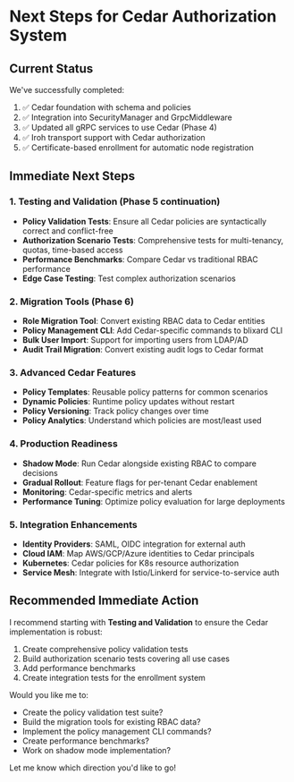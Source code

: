# Next Steps for Cedar Authorization System

## Current Status

We've successfully completed:
1. ✅ Cedar foundation with schema and policies
2. ✅ Integration into SecurityManager and GrpcMiddleware
3. ✅ Updated all gRPC services to use Cedar (Phase 4)
4. ✅ Iroh transport support with Cedar authorization
5. ✅ Certificate-based enrollment for automatic node registration

## Immediate Next Steps

### 1. Testing and Validation (Phase 5 continuation)
- **Policy Validation Tests**: Ensure all Cedar policies are syntactically correct and conflict-free
- **Authorization Scenario Tests**: Comprehensive tests for multi-tenancy, quotas, time-based access
- **Performance Benchmarks**: Compare Cedar vs traditional RBAC performance
- **Edge Case Testing**: Test complex authorization scenarios

### 2. Migration Tools (Phase 6)
- **Role Migration Tool**: Convert existing RBAC data to Cedar entities
- **Policy Management CLI**: Add Cedar-specific commands to blixard CLI
- **Bulk User Import**: Support for importing users from LDAP/AD
- **Audit Trail Migration**: Convert existing audit logs to Cedar format

### 3. Advanced Cedar Features
- **Policy Templates**: Reusable policy patterns for common scenarios
- **Dynamic Policies**: Runtime policy updates without restart
- **Policy Versioning**: Track policy changes over time
- **Policy Analytics**: Understand which policies are most/least used

### 4. Production Readiness
- **Shadow Mode**: Run Cedar alongside existing RBAC to compare decisions
- **Gradual Rollout**: Feature flags for per-tenant Cedar enablement
- **Monitoring**: Cedar-specific metrics and alerts
- **Performance Tuning**: Optimize policy evaluation for large deployments

### 5. Integration Enhancements
- **Identity Providers**: SAML, OIDC integration for external auth
- **Cloud IAM**: Map AWS/GCP/Azure identities to Cedar principals
- **Kubernetes**: Cedar policies for K8s resource authorization
- **Service Mesh**: Integrate with Istio/Linkerd for service-to-service auth

## Recommended Immediate Action

I recommend starting with **Testing and Validation** to ensure the Cedar implementation is robust:

1. Create comprehensive policy validation tests
2. Build authorization scenario tests covering all use cases
3. Add performance benchmarks
4. Create integration tests for the enrollment system

Would you like me to:
- Create the policy validation test suite?
- Build the migration tools for existing RBAC data?
- Implement the policy management CLI commands?
- Create performance benchmarks?
- Work on shadow mode implementation?

Let me know which direction you'd like to go!
